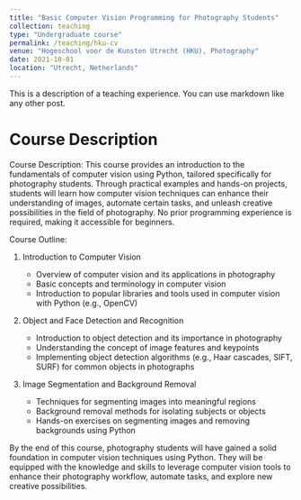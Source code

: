 ```yaml
---
title: "Basic Computer Vision Programming for Photography Students"
collection: teaching
type: "Undergraduate course"
permalink: /teaching/hku-cv
venue: "Hogeschool voor de Kunsten Utrecht (HKU), Photography"
date: 2021-10-01
location: "Utrecht, Netherlands"
---
```


This is a description of a teaching experience. You can use markdown like any other post.

Course Description
======

Course Description:
This course provides an introduction to the fundamentals of computer vision using Python, tailored specifically for photography students. Through practical examples and hands-on projects, students will learn how computer vision techniques can enhance their understanding of images, automate certain tasks, and unleash creative possibilities in the field of photography. No prior programming experience is required, making it accessible for beginners.

Course Outline:

1. Introduction to Computer Vision
   - Overview of computer vision and its applications in photography
   - Basic concepts and terminology in computer vision
   - Introduction to popular libraries and tools used in computer vision with Python (e.g., OpenCV)

2. Object and Face Detection and Recognition
   - Introduction to object detection and its importance in photography
   - Understanding the concept of image features and keypoints
   - Implementing object detection algorithms (e.g., Haar cascades, SIFT, SURF) for common objects in photographs

3. Image Segmentation and Background Removal
   - Techniques for segmenting images into meaningful regions
   - Background removal methods for isolating subjects or objects
   - Hands-on exercises on segmenting images and removing backgrounds using Python

By the end of this course, photography students will have gained a solid foundation in computer vision techniques using Python. They will be equipped with the knowledge and skills to leverage computer vision tools to enhance their photography workflow, automate tasks, and explore new creative possibilities.
